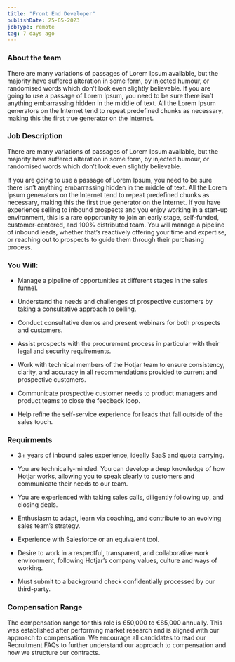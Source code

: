 ```yaml
---
title: "Front End Developer"
publishDate: 25-05-2023
jobType: remote
tag: 7 days ago
---
```


### About the team

There are many variations of passages of Lorem Ipsum available, but the majority have suffered alteration in some form, by injected humour, or randomised words which don’t look even slightly believable. If you are going to use a passage of Lorem Ipsum, you need to be sure there isn’t anything embarrassing hidden in the middle of text. All the Lorem Ipsum generators on the Internet tend to repeat predefined chunks as necessary, making this the first true generator on the Internet.

### Job Description

There are many variations of passages of Lorem Ipsum available, but the majority have suffered alteration in some form, by injected humour, or randomised words which don’t look even slightly believable.

If you are going to use a passage of Lorem Ipsum, you need to be sure there isn’t anything embarrassing hidden in the middle of text. All the Lorem Ipsum generators on the Internet tend to repeat predefined chunks as necessary, making this the first true generator on the Internet. If you have experience selling to inbound prospects and you enjoy working in a start-up environment, this is a rare opportunity to join an early stage, self-funded, customer-centered, and 100% distributed team. You will manage a pipeline of inbound leads, whether that’s reactively offering your time and expertise, or reaching out to prospects to guide them through their purchasing process.

### You Will:

- Manage a pipeline of opportunities at different stages in the sales funnel.

- Understand the needs and challenges of prospective customers by taking a consultative approach to selling.

- Conduct consultative demos and present webinars for both prospects and customers.

- Assist prospects with the procurement process in particular with their legal and security requirements.

- Work with technical members of the Hotjar team to ensure consistency, clarity, and accuracy in all recommendations provided to current and prospective customers.

- Communicate prospective customer needs to product managers and product teams to close the feedback loop.

- Help refine the self-service experience for leads that fall outside of the sales touch.

### Requirments

- 3+ years of inbound sales experience, ideally SaaS and quota carrying.

- You are technically-minded. You can develop a deep knowledge of how Hotjar works, allowing you to speak clearly to customers and communicate their needs to our team.

- You are experienced with taking sales calls, diligently following up, and closing deals.

- Enthusiasm to adapt, learn via coaching, and contribute to an evolving sales team’s strategy.

- Experience with Salesforce or an equivalent tool.

- Desire to work in a respectful, transparent, and collaborative work environment, following Hotjar’s company values, culture and ways of working.

- Must submit to a background check confidentially processed by our third-party.

### Compensation Range

The compensation range for this role is €50,000 to €85,000 annually. This was established after performing market research and is aligned with our approach to compensation. We encourage all candidates to read our Recruitment FAQs to further understand our approach to compensation and how we structure our contracts.
